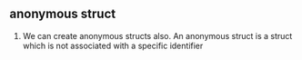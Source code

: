 ## anonymous struct
1. We can create anonymous structs also. An anonymous struct is a struct which is not
associated with a specific identifier